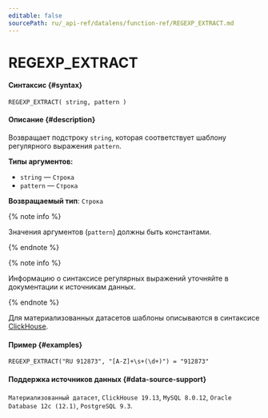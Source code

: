 ```yaml
---
editable: false
sourcePath: ru/_api-ref/datalens/function-ref/REGEXP_EXTRACT.md
---
```


# REGEXP_EXTRACT



#### Синтаксис {#syntax}


```
REGEXP_EXTRACT( string, pattern )
```

#### Описание {#description}
Возвращает подстроку `string`, которая соответствует шаблону регулярного выражения `pattern`.

**Типы аргументов:**
- `string` — `Строка`
- `pattern` — `Строка`


**Возвращаемый тип**: `Строка`

{% note info %}

Значения аргументов (`pattern`) должны быть константами.

{% endnote %}

{% note info %}

Информацию о синтаксисе регулярных выражений уточняйте в документации к источникам данных.

{% endnote %}

Для материализованных датасетов шаблоны описываются в синтаксисе [ClickHouse](https://github.com/google/re2/wiki/Syntax).



#### Пример {#examples}

```
REGEXP_EXTRACT("RU 912873", "[A-Z]+\s+(\d+)") = "912873"
```


#### Поддержка источников данных {#data-source-support}

`Материализованный датасет`, `ClickHouse 19.13`, `MySQL 8.0.12`, `Oracle Database 12c (12.1)`, `PostgreSQL 9.3`.
